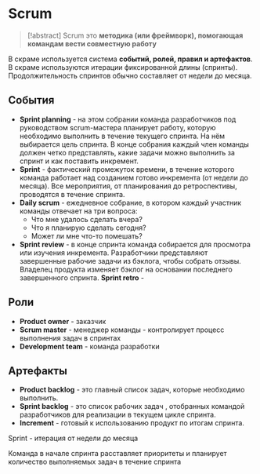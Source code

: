 # Scrum
> [!abstract] Scrum
> это **методика (или фреймворк), помогающая командам вести совместную работу**

В скраме используется система **событий, ролей, правил и артефактов**.
В скраме используются итерации фиксированной длины (спринты).
Продолжительность спринтов обычно составляет от недели до месяца.  

## События
- **Sprint planning** - на этом собрании команда разработчиков под руководством scrum-мастера планирует работу, которую необходимо выполнить в течение текущего спринта. На нём выбирается цель спринта. В конце собрания каждый член команды должен четко представлять, какие задачи можно выполнить за спринт и как поставить инкремент.
- **Sprint** - фактический промежуток времени, в течение которого команда работает над созданием готово инкремента (от недели до месяца). Все мероприятия, от планирования до ретроспективы, проводятся в течение спринта.
- **Daily scrum** - ежедневное собрание, в котором каждый участник команды отвечает на три вопроса:
	 - Что мне удалось сделать вчера?
	 - Что я планирую сделать сегодня?
	 - Может ли мне что-то помешать?
- **Sprint review** - в конце спринта команда собирается для просмотра или изучения инкремента. Разработчики представляют завершенные рабочие задачи из бэклога, чтобы собрать отзывы. Владелец продукта изменяет бэклог на основании последнего завершенного спринта.
**Sprint retro** - 

## Роли
- **Product owner** - заказчик 
- **Scrum master** - менеджер команды - контролирует процесс выполнения задач в спринтах    
- **Development team** - команда разработки

## Артефакты
- **Product backlog** - это главный список задач, которые необходимо выполнить.
- **Sprint backlog** - это список рабочих задач , отобранных командой разработчиков для реализации в текущем цикле спринта.
- **Increment** - готовый к использованию продукт по итогам спринта.




Sprint - итерация от недели до месяца  

Команда в начале спринта расставляет приоритеты и планирует количество выполняемых задач в течение спринта